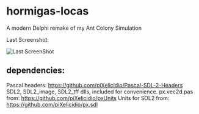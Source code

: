 # hormigas-locas
A modern Delphi remake of my Ant Colony Simulation 

Last Screenshot:

![Last ScreenShot](https://github.com/piXelicidio/hormigas-locas/blob/master/screenshots/delphiAnts_r0.0.1.gif)

## dependencies:

Pascal headers: https://github.com/piXelicidio/Pascal-SDL-2-Headers
SDL2, SDL2_image, SDL2_tff dlls, included for convenience.
px.vec2d.pas from: https://github.com/piXelicidio/pxUnits
Units for SDL2 from: https://github.com/piXelicidio/px.sdl


